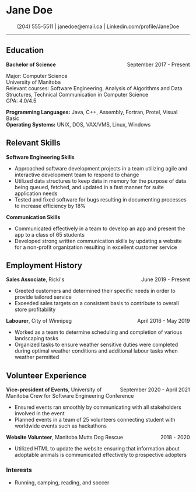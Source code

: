 # Jane Doe

<p align="center">(204) 555-5511 | janedoe@email.ca | Linkedin.com/profile/JaneDoe</p>

---
## Education
<div style="float:right">September 2017 - Present</div>
<b>Bachelor of Science</b>

Major: Computer Science  
University of Manitoba  
Relevant courses: Software Engineering, Analysis of Algorithms and Data Structures, Technical Communication in Computer Science  
GPA: 4.0/4.5  

**Programming Languages:** Java, C++, Assembly, Fortran, Protel, Visual Basic  
**Operating Systems:** UNIX, DOS, VAX/VMS, Linux, Windows  

## Relevant Skills  
**Software Engineering Skills**  
- Approached software development projects in a team utilizing agile and interactive development team to respond to change  
- Utilized data structures to keep data in memory for the purpose of data being queued, fetched, and updated in a fast manner for suite application needs  
- Tested and fixed software for bugs resulting in documenting processes to increase efficiency by 18%  

**Communication Skills**  
- Communicated effectively in a team to develop an app and present the app to a class of 65 students
- Developed strong written communication skills by updating a website for a non-profit organization resulting in excellent customer service  

## Employment History  
<div style="float:right">June 2019 - Present</div>
<b>Sales Associate</b>, Ricki's  

- Greeted customers and determined their specific needs in order to provide tailored service  
- Exceeded sales targets on a consistent basis to contribute to overall store profitability

<div style="float:right">April 2016 - May 2019</div>
<b>Labourer</b>, City of Winnipeg  

- Worked as a team to determine scheduling and completion of various landscaping tasks  
- Organized tasks to ensure weather sensitive duties were completed during optimal weather conditions and additional labour tasks when weather permitted  

## Volunteer Experience  
<div style="float:right">September 2020 - April 2021</div>
<b>Vice-president of Events</b>, University of Manitoba Crew for Software Engineering Conference  

- Ensured events ran smoothly by communicating with all stakeholders involved in the event  
- Planned events in a team of 25 volunteers connecting student with worldwide events such as hackathons  

<div style="float:right">2018 - 2020</div>
<b>Website Volunteer</b>, Manitoba Mutts Dog Rescue  

- Utilized HTML to update the website ensuring that information about adoptable animals is communicated effectively to prospective adopters

### Interests
- Running, camping, reading, and soccer

